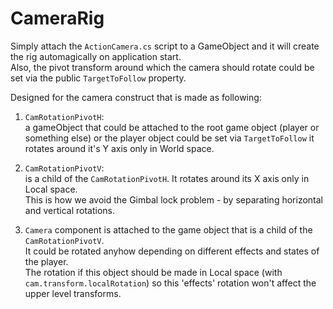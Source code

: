 # CameraRig

Simply attach the `ActionCamera.cs` script to a GameObject and it will create the rig automagically on application start.  
Also, the pivot transform around which the camera should rotate could be set via the public `TargetToFollow` property.  
  
  
Designed for the camera construct that is made as following:

1. `CamRotationPivotH`:  
 a gameObject that could be attached to the root game object (player or something else) or the player object could be set via `TargetToFollow`
 it rotates around it's Y axis only in World space.  
  
2. `CamRotationPivotV`:  
 is a child of the `CamRotationPivotH`. It rotates around its X axis only in Local space.  
 This is how we avoid the Gimbal lock problem - by separating horizontal and vertical rotations.  
  
3. `Camera` component is attached to the game object that is a child of the `CamRotationPivotV`.  
 It could be rotated anyhow depending on different effects and states of the player.  
 The rotation if this object should be made in Local space (with `cam.transform.localRotation`) so this 'effects' rotation won't affect the upper level transforms.  
